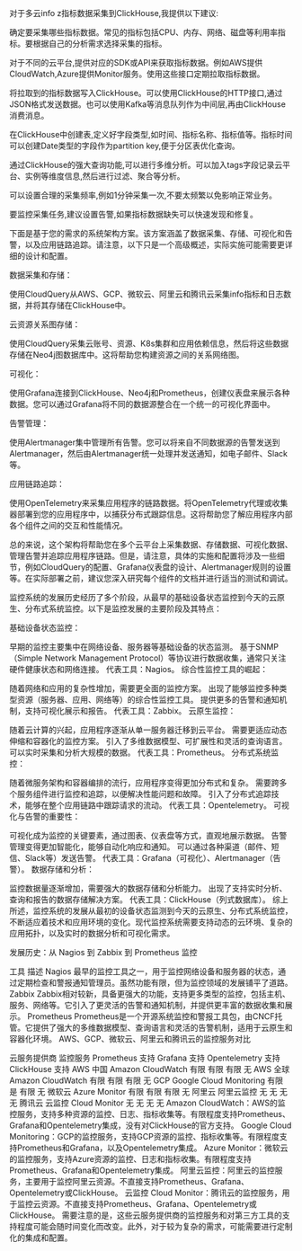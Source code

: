 
对于多云info z指标数据采集到ClickHouse,我提供以下建议:

确定要采集哪些指标数据。常见的指标包括CPU、内存、网络、磁盘等利用率指标。要根据自己的分析需求选择采集的指标。

对于不同的云平台,提供对应的SDK或API来获取指标数据。例如AWS提供CloudWatch,Azure提供Monitor服务。使用这些接口定期拉取指标数据。

将拉取到的指标数据写入ClickHouse。可以使用ClickHouse的HTTP接口,通过JSON格式发送数据。也可以使用Kafka等消息队列作为中间层,再由ClickHouse消费消息。

在ClickHouse中创建表,定义好字段类型,如时间、指标名称、指标值等。指标时间可以创建Date类型的字段作为partition key,便于分区表优化查询。

通过ClickHouse的强大查询功能,可以进行多维分析。可以加入tags字段记录云平台、实例等维度信息,然后进行过滤、聚合等分析。

可以设置合理的采集频率,例如1分钟采集一次,不要太频繁以免影响正常业务。

要监控采集任务,建议设置告警,如果指标数据缺失可以快速发现和修复。



下面是基于您的需求的系统架构方案。该方案涵盖了数据采集、存储、可视化和告警，以及应用链路追踪。请注意，以下只是一个高级概述，实际实施可能需要更详细的设计和配置。

数据采集和存储：

使用CloudQuery从AWS、GCP、微软云、阿里云和腾讯云采集info指标和日志数据，并将其存储在ClickHouse中。

云资源关系图存储：

使用CloudQuery采集云账号、资源、K8s集群和应用依赖信息，然后将这些数据存储在Neo4j图数据库中。这将帮助您构建资源之间的关系网络图。

可视化：

使用Grafana连接到ClickHouse、Neo4j和Prometheus，创建仪表盘来展示各种数据。您可以通过Grafana将不同的数据源整合在一个统一的可视化界面中。

告警管理：

使用Alertmanager集中管理所有告警。您可以将来自不同数据源的告警发送到Alertmanager，然后由Alertmanager统一处理并发送通知，如电子邮件、Slack等。

应用链路追踪：

使用OpenTelemetry来采集应用程序的链路数据。将OpenTelemetry代理或收集器部署到您的应用程序中，以捕获分布式跟踪信息。这将帮助您了解应用程序内部各个组件之间的交互和性能情况。

总的来说，这个架构将帮助您在多个云平台上采集数据、存储数据、可视化数据、管理告警并追踪应用程序链路。但是，请注意，具体的实施和配置将涉及一些细节，例如CloudQuery的配置、Grafana仪表盘的设计、Alertmanager规则的设置等。在实际部署之前，建议您深入研究每个组件的文档并进行适当的测试和调试。

监控系统的发展历史经历了多个阶段，从最早的基础设备状态监控到今天的云原生、分布式系统监控。以下是监控发展的主要阶段及其特点：

基础设备状态监控：

早期的监控主要集中在网络设备、服务器等基础设备的状态监测。
基于SNMP（Simple Network Management Protocol）等协议进行数据收集，通常只关注硬件健康状态和网络连接。
代表工具：Nagios。
综合性监控工具的崛起：

随着网络和应用的复杂性增加，需要更全面的监控方案。
出现了能够监控多种类型资源（服务器、应用、网络等）的综合性监控工具。
提供更多的告警和通知机制，支持可视化展示和报告。
代表工具：Zabbix。
云原生监控：

随着云计算的兴起，应用程序逐渐从单一服务器迁移到云平台。
需要更适应动态伸缩和容器化的监控方案。
引入了多维数据模型、可扩展性和灵活的查询语言。
可以实时采集和分析大规模的数据。
代表工具：Prometheus。
分布式系统监控：

随着微服务架构和容器编排的流行，应用程序变得更加分布式和复杂。
需要跨多个服务组件进行监控和追踪，以便解决性能问题和故障。
引入了分布式追踪技术，能够在整个应用链路中跟踪请求的流动。
代表工具：Opentelemetry。
可视化与告警的重要性：

可视化成为监控的关键要素，通过图表、仪表盘等方式，直观地展示数据。
告警管理变得更加智能化，能够自动化响应和通知。
可以通过各种渠道（邮件、短信、Slack等）发送告警。
代表工具：Grafana（可视化）、Alertmanager（告警）。
数据存储和分析：

监控数据量逐渐增加，需要强大的数据存储和分析能力。
出现了支持实时分析、查询和报告的数据存储解决方案。
代表工具：ClickHouse（列式数据库）。
综上所述，监控系统的发展从最初的设备状态监测到今天的云原生、分布式系统监控，不断适应着技术和应用环境的变化。现代监控系统需要支持动态的云环境、复杂的应用拓扑，以及实时的数据分析和可视化需求。



发展历史：从 Nagios 到 Zabbix 到 Prometheus 监控

工具	描述
Nagios	最早的监控工具之一，用于监控网络设备和服务器的状态，通过定期检查和警报通知管理员。虽然功能有限，但为监控领域的发展铺平了道路。
Zabbix	Zabbix相对较新，具备更强大的功能，支持更多类型的监控，包括主机、服务、网络等。它引入了更灵活的告警和通知机制，并提供更丰富的数据收集和展示。
Prometheus	Prometheus是一个开源系统监控和警报工具包，由CNCF托管。它提供了强大的多维数据模型、查询语言和灵活的告警机制，适用于云原生和容器化环境。
AWS、GCP、微软云、阿里云和腾讯云的监控服务对比

云服务提供商	监控服务	Prometheus 支持	Grafana 支持	Opentelemetry 支持	ClickHouse 支持
AWS 中国	Amazon CloudWatch	有限	有限	有限	无
AWS 全球	Amazon CloudWatch	有限	有限	有限	无
GCP	Google Cloud Monitoring	有限	是	有限	无
微软云	Azure Monitor	有限	有限	有限	无
阿里云	阿里云监控	无	无	无	无
腾讯云	云监控 Cloud Monitor	无	无	无	无
Amazon CloudWatch：AWS的监控服务，支持多种资源的监控、日志、指标收集等。有限程度支持Prometheus、Grafana和Opentelemetry集成，没有对ClickHouse的官方支持。
Google Cloud Monitoring：GCP的监控服务，支持GCP资源的监控、指标收集等。有限程度支持Prometheus和Grafana，以及Opentelemetry集成。
Azure Monitor：微软云的监控服务，支持Azure资源的监控、日志和指标收集。有限程度支持Prometheus、Grafana和Opentelemetry集成。
阿里云监控：阿里云的监控服务，主要用于监控阿里云资源。不直接支持Prometheus、Grafana、Opentelemetry或ClickHouse。
云监控 Cloud Monitor：腾讯云的监控服务，用于监控云资源。不直接支持Prometheus、Grafana、Opentelemetry或ClickHouse。
需要注意的是，这些云服务提供商的监控服务和对第三方工具的支持程度可能会随时间变化而改变。此外，对于较为复杂的需求，可能需要进行定制化的集成和配置。
